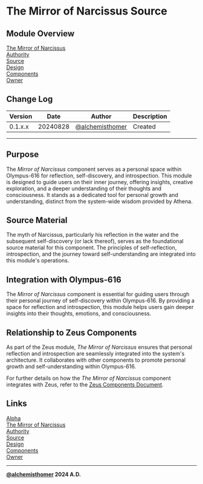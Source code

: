 # The Mirror of Narcissus Source

## Module Overview
[The Mirror of Narcissus](README.md)  
[Authority](../zeus/zeus.components.md)  
[Source](mirror_of_narcissus.source.md)  
[Design](mirror_of_narcissus.design.md)  
[Components](mirror_of_narcissus.components.md)  
[Owner](https://github.com/alchemisthomer)  

## Change Log

| Version   | Date       | Author                                                   | Description   |
|-----------|------------|----------------------------------------------------------|---------------|
| 0.1.x.x   | 20240828   | [@alchemisthomer](https://github.com/alchemisthomer)     | Created       

---

## Purpose

The *Mirror of Narcissus* component serves as a personal space within Olympus-616 for reflection, self-discovery, and introspection. This module is designed to guide users on their inner journey, offering insights, creative exploration, and a deeper understanding of their thoughts and consciousness. It stands as a dedicated tool for personal growth and understanding, distinct from the system-wide wisdom provided by Athena.

## Source Material

The myth of Narcissus, particularly his reflection in the water and the subsequent self-discovery (or lack thereof), serves as the foundational source material for this component. The principles of self-reflection, introspection, and the journey toward self-understanding are integrated into this module's operations.

## Integration with Olympus-616

The *Mirror of Narcissus* component is essential for guiding users through their personal journey of self-discovery within Olympus-616. By providing a space for reflection and introspection, this module helps users gain deeper insights into their thoughts, emotions, and consciousness.

## Relationship to Zeus Components

As part of the Zeus module, *The Mirror of Narcissus* ensures that personal reflection and introspection are seamlessly integrated into the system's architecture. It collaborates with other components to promote personal growth and self-understanding within Olympus-616.

For further details on how the *The Mirror of Narcissus* component integrates with Zeus, refer to the [Zeus Components Document](../zeus/zeus.components.md).

## Links
[Alpha](../../README.md)  
[The Mirror of Narcissus](README.md)  
[Authority](https://github.com/alchemisthomer)  
[Source](mirror_of_narcissus.source.md)  
[Design](mirror_of_narcissus.design.md)  
[Components](mirror_of_narcissus.components.md)  
[Owner](https://github.com/alchemisthomer)
***
**[@alchemisthomer](https://github.com/alchemisthomer)
2024 A.D.**
